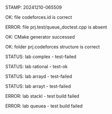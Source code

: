 STAMP: 20241210-065509
OK: file codeforces.id is correct
ERROR: file prj.test/queue_doctest.cpp is absent
OK: CMake generator successed
OK: folder prj.codeforces structure is correct
STATUS: lab complex - test-failed
STATUS: lab rational - test-ok
STATUS: lab arrayd - test-failed
STATUS: lab arrayt - test-failed
ERROR: lab stackl - test build failed
ERROR: lab queuea - test build failed

